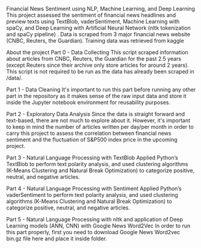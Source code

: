 Financial News Sentiment using NLP, Machine Learning, and Deep Learning
This project assessed the sentiment of financial news headlines and preview texts using TextBlob, vaderSentiment, Machine Learning with spaCy, and Deep Learning with Artificial Neural Network (nltk tokenization and spaCy pipeline) . Data is scraped from 3 major financial news website (CNBC, Reuters, the Guardian). Training data was retrieved from kaggle

About the project
Part 0 - Data Collecting
This script scraped information about articles from CNBC, Reuters, the Guardian for the past 2.5 years (except Reuters since their archive only store articles for around 2 years). This script is not required to be run as the data has already been scraped in /data/.

Part 1 - Data Cleaning
It's important to run this part before running any other part in the repository as it makes sense of the raw input data and store it inside the Jupyter notebook environment for reusability purposes.

Part 2 - Exploratory Data Analysis
Since the data is straight forward and text-based, there are not much to explore about it. However, it's important to keep in mind the number of articles written per day/per month in order to carry this project to assess the correlation between financial news sentiment and the fluctuation of S&P500 index price in the upcoming project.

Part 3 - Natural Language Processing with TextBlob
Applied Python’s TextBlob to perform text polarity analysis, and used clustering algorithms (K-Means Clustering and Natural Break Optimization) to categorize positive, neutral, and negative articles.

Part 4 - Natural Language Processing with Sentiment
Applied Python’s vaderSentiment to perform text polarity analysis, and used clustering algorithms (K-Means Clustering and Natural Break Optimization) to categorize positive, neutral, and negative articles.

Part 5 - Natural Language Processing with nltk and application of Deep Learning models (ANN, CNN) with Google News Word2Vec
In order to run this part properly, first you need to download Google News Word2vec bin.gz file here and place it inside folder.
